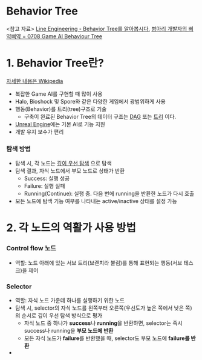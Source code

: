 Behavior Tree
===
<참고 자료>
[Line Engineering - Behavior Tree를 알아봅시다.](https://engineering.linecorp.com/ko/blog/behavior-tree/)
[병아리 개발자의 삐약삐약 = 0708 Game AI Behaviour Tree](https://bin-repository.tistory.com/23)

# 1. Behavior Tree란?
[자세한 내용은 Wikipedia](https://en.wikipedia.org/wiki/Behavior_tree_(artificial_intelligence,_robotics_and_control))

- 복잡한 Game AI를 구현할 때 많이 사용
- Halo, Bioshock 및 Spore와 같은 다양한 게임에서 광범위하게 사용
- 행동(Behavior)를 트리(tree)구조로 기술
  - 구축이 완료된 Behavior Tree의 데이터 구조는 [DAG](https://en.wikipedia.org/wiki/Directed_acyclic_graph) 또는 [트리](https://en.wikipedia.org/wiki/Tree_(data_structure)) 이다.
- [Unreal Engine](https://docs.unrealengine.com/4.26/ko/InteractiveExperiences/ArtificialIntelligence/BehaviorTrees/)에는 기본 AI로 기능 지원
- 개발 유지 보수가 편리

### 탐색 방법
- 탐색 시, 각 노드는 [깊이 우선 탐색](https://en.wikipedia.org/wiki/Depth-first_search) 으로 탐색
- 탐색 결과, 자식 노드에서 부모 노드로 상태가 반환
  - Success: 실행 성공
  - Failure: 실행 실패
  - Running(Continue): 실행 중. 다음 번에 running을 반환한 노드가 다시 호출
- 모든 노드에 탐색 기능 여부를 나타내는 active/inactive 상태를 설정 가능


# 2. 각 노드의 역활가 사용 방법

### Control flow 노드
- 역할: 노드 아래에 있는 서브 트리(브랜치라 불림)를 통해 표현되는 행동(서브 테스크)을 제어

### Selector
- 역할: 자식 노드 가운데 하나를 실행하기 위한 노드
- 탐색 시, selector의 자식 노드를 왼쪽부터 오른쪽(우선도가 높은 쪽에서 낮은 쪽)의 순서로 깊이 우선 탐색 방식으로 평가
  - 자식 노드 중 하나가 **success**나 **running**을 반환하면, selector는 즉시 success나 running을 **부모 노드에 반환**
  - 모든 자식 노드가 **failure**를 반환했을 때, selector도 부모 노드에 **failure를 반환**
- 
